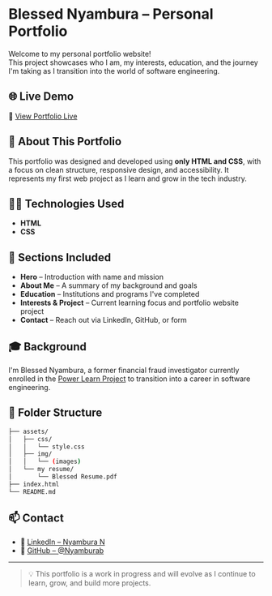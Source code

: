 # Blessed Nyambura – Personal Portfolio

Welcome to my personal portfolio website!  
This project showcases who I am, my interests, education, and the journey I'm taking as I transition into the world of software engineering.

## 🌐 Live Demo

🔗 [View Portfolio Live](https://blessed-portfolio.vercel.app/)

## 📌 About This Portfolio

This portfolio was designed and developed using **only HTML and CSS**, with a focus on clean structure, responsive design, and accessibility. It represents my first web project as I learn and grow in the tech industry.

## 🧑‍💻 Technologies Used

- **HTML**
- **CSS**

## 📄 Sections Included

- **Hero** – Introduction with name and mission
- **About Me** – A summary of my background and goals
- **Education** – Institutions and programs I've completed
- **Interests & Project** – Current learning focus and portfolio website project
- **Contact** – Reach out via LinkedIn, GitHub, or form

## 🎓 Background

I'm Blessed Nyambura, a former financial fraud investigator currently enrolled in the [Power Learn Project](https://powerlearnproject.org/) to transition into a career in software engineering.

## 📂 Folder Structure

```bash
├── assets/
│   ├── css/
│   │   └── style.css
│   ├── img/
│   │   └── (images)
│   └── my resume/
│       └── Blessed Resume.pdf
├── index.html
└── README.md
```

## 📫 Contact

- 🔗 [LinkedIn – Nyambura N](https://www.linkedin.com/in/nyambura-n-484a48210/)
- 🐙 [GitHub – @Nyamburab](https://github.com/Nyamburab)

---

> 💡 This portfolio is a work in progress and will evolve as I continue to learn, grow, and build more projects.
